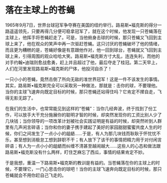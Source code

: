 # 落在主球上的苍蝇
1965年9月7日，世界台球冠军争夺赛在美国的纽约举行。路易斯&#8226;福克斯的得分一路遥遥领先，只要再得几分便可稳拿冠军了，就在这个时候，他发现一只苍蝇落在主球上，他挥手将苍蝇赶走了。可是，当他俯身击球的时候，那只苍蝇又飞回到主球上来了，他在观众的笑声中再一次驱赶苍蝇。这只讨厌的苍蝇破坏了他的情绪，而且更为糟糕的是，苍蝇好像是有意跟他作对，他一回到球台，苍蝇就又飞回到主球上来，引得周围的观众哈哈大笑。路易斯&#8226;福克斯方寸大乱，连连失利，而他的对手约翰&#8226;迪瑞则愈战愈勇，赶上并且超过了他，最后夺走了桂冠。第二天早上，人们在河里发现路易斯&#8226;福克斯的尸体，他投河自杀了！ 

 一只小小的苍蝇，竟然击倒了所向无敌的准世界冠军！这是一件不该发生的事情。其实，路易斯&#8226;福克斯完全可以采取另一种做法，那就是：击你的球，不要理他。当你的主球飞速奔向既定目标的时候，那只苍蝇还站得住吗？它肯定不撵自走，飞得无影无踪了。 

 在我们的生活中，也常常能见到这样的“苍蝇”：当你几经奔波，终于找到了份工作，可以放手大干充分施展你的聪明才智的时候，却突然发现你的工资比别人少了几块钱；当你领导的一项改革计划被社会实践证明是有益的时候，却突然听到人群里有几声闲言碎语；当你和你的妻子携手建起了美好的家园甜甜蜜蜜共度人生的时候，你们之间发生了一点小小的龃龉……于是，有人为那几块钱而耿耿于怀忧忧不乐，甚至想到消极怠工想到辞职不干；有人放下了该干的事情把精力用于对付闲言碎语；有人为一点小小的龃龉而纠缠不清甚至越闹越大……这些人的心态和做法跟路易斯&#8226;福克斯没有什么两样，盯住芝麻忘了西瓜，事情的结果肯定不妙。 

 于是我想，重温一下路易斯&#8226;福克斯的教训是有益的。当苍蝇落在你的主球上的时候，不要理它，一门心思击你的球吧！当你的主球飞速奔向既定目标的时候，那只苍蝇就会不用你赶自己飞走的。
 